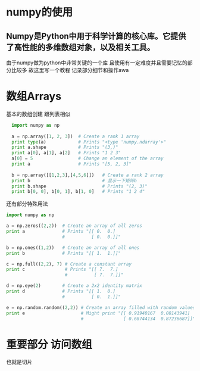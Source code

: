 numpy的使用
================
Numpy是Python中用于科学计算的核心库。它提供了高性能的多维数组对象，以及相关工具。
---------------------
由于numpy做为python中非常关键的一个库 且使用有一定难度并且需要记忆的部分比较多 故这里写一个教程 记录部分细节和操作awa
# 数组Arrays
基本的数组创建 跟列表相似
```python
  import numpy as np
  
  a = np.array([1, 2, 3])  # Create a rank 1 array
  print type(a)            # Prints "<type 'numpy.ndarray'>"
  print a.shape            # Prints "(3,)"
  print a[0], a[1], a[2]   # Prints "1 2 3"
  a[0] = 5                 # Change an element of the array
  print a                  # Prints "[5, 2, 3]"
  
  b = np.array([[1,2,3],[4,5,6]])   # Create a rank 2 array
  print b                           # 显示一下矩阵b
  print b.shape                     # Prints "(2, 3)"
  print b[0, 0], b[0, 1], b[1, 0]   # Prints "1 2 4"
```
还有部分特殊用法
```python
import numpy as np

a = np.zeros((2,2))  # Create an array of all zeros
print a              # Prints "[[ 0.  0.]
                     #          [ 0.  0.]]"

b = np.ones((1,2))   # Create an array of all ones
print b              # Prints "[[ 1.  1.]]"

c = np.full((2,2), 7) # Create a constant array
print c               # Prints "[[ 7.  7.]
                      #          [ 7.  7.]]"

d = np.eye(2)        # Create a 2x2 identity matrix
print d              # Prints "[[ 1.  0.]
                     #          [ 0.  1.]]"

e = np.random.random((2,2)) # Create an array filled with random values
print e                     # Might print "[[ 0.91940167  0.08143941]
                            #               [ 0.68744134  0.87236687]]"
```

# 重要部分 访问数组
也就是切片
```python

```



















